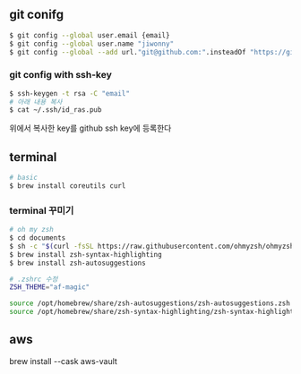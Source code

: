 ## git conifg
```bash
$ git config --global user.email {email}
$ git config --global user.name "jiwonny"
$ git config --global --add url."git@github.com:".insteadOf "https://github.com/"
```

### git config with ssh-key
```bash
$ ssh-keygen -t rsa -C "email"
# 아래 내용 복사
$ cat ~/.ssh/id_ras.pub 
```
위에서 복사한 key를 github ssh key에 등록한다

## terminal
```bash
# basic
$ brew install coreutils curl
```

### terminal 꾸미기
```bash
# oh my zsh
$ cd documents
$ sh -c "$(curl -fsSL https://raw.githubusercontent.com/ohmyzsh/ohmyzsh/master/tools/install.sh)"
$ brew install zsh-syntax-highlighting
$ brew install zsh-autosuggestions
```

```bash
# .zshrc 수정
ZSH_THEME="af-magic"

source /opt/homebrew/share/zsh-autosuggestions/zsh-autosuggestions.zsh
source /opt/homebrew/share/zsh-syntax-highlighting/zsh-syntax-highlighting.zsh
```



## aws
brew install --cask aws-vault
